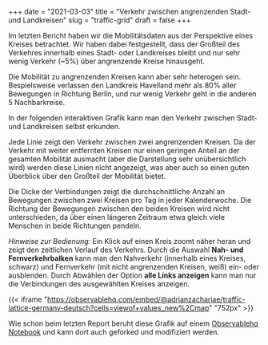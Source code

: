 +++
date = "2021-03-03"
title = "Verkehr zwischen angrenzenden Stadt- und Landkreisen"
slug = "traffic-grid"
draft = false
+++

Im letzten Bericht haben wir die Mobilitätsdaten aus der Perspektive eines Kreises betrachtet.
Wir haben dabei festgestellt, dass der Großteil des Verkehres innerhalb eines Stadt- oder Landkreises bleibt und nur sehr wenig Verkehr (\~5%) über angrenzende Kreise hinausgeht.

Die Mobilität zu angrenzenden Kreisen kann aber sehr heterogen sein. Bespielsweise verlassen den Landkreis Havelland mehr als 80% aller Bewegungen in Richtung Berlin, und nur wenig Verkehr geht in die anderen 5 Nachbarkreise.

In der folgenden interaktiven Grafik kann man den Verkehr zwischen Stadt- und Landkreisen selbst erkunden.

Jede Linie zeigt den Verkehr zwischen zwei angrenzenden Kreisen. Da der Verkehr mit weiter entfernten Kreisen nur einen geringen Anteil an der gesamten Mobilität ausmacht (aber die Darstellung sehr unübersichtlich wird) werden diese Linien nicht angezeigt, was aber auch so einen guten Überblick über den Großteil der Mobilität bietet.

Die Dicke der Verbindungen zeigt die durchschnittliche Anzahl an Bewegungen zwischen zwei Kreisen pro Tag in jeder Kalenderwoche. Die Richtung der Bewegungen zwischen den beiden Kreisen wird nicht unterschieden, da über einen längeren Zeitraum etwa gleich viele Menschen in beide Richtungen pendeln.

*Hinweise zur Bedienung:* Ein Klick auf einen Kreis zoomt näher heran und zeigt den zeitlichen Verlauf des Verkehrs. Durch die Auswahl **Nah- und Fernverkehrbalken** kann man den Nahverkehr (innerhalb eines Kreises, schwarz) und Fernverkehr (mit nicht angrenzenden Kreisen, weiß) ein- oder ausblenden. Durch Abwählen der Option **alle Links anzeigen** kann man nur die Verbindungen des ausgewählten Kreises anzeigen.

{{< iframe "https://observablehq.com/embed/@adrianzachariae/traffic-lattice-germany-deutsch?cells=viewof+values_new%2Cmap" "752px" >}}

Wie schon beim letzten Report beruht diese Grafik auf einem [Observablehq Notebook](https://observablehq.com/@adrianzachariae/traffic-lattice-germany) und kann dort auch geforked und modifiziert werden. 


